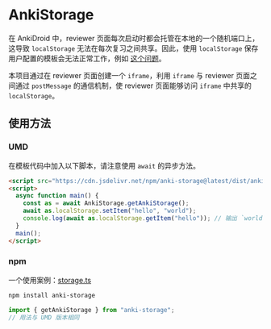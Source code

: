 # AnkiStorage

在 AnkiDroid 中，reviewer 页面每次启动时都会托管在本地的一个随机端口上，这导致 `localStorage` 无法在每次复习之间共享。因此，使用 `localStorage` 保存用户配置的模板会无法正常工作，例如 [这个问题](https://github.com/ikkz/anki-template/issues/33)。

本项目通过在 reviewer 页面创建一个 `iframe`，利用 `iframe` 与 reviewer 页面之间通过 `postMessage` 的通信机制，使 reviewer 页面能够访问 `iframe` 中共享的 `localStorage`。

## 使用方法

### UMD

在模板代码中加入以下脚本，请注意使用 `await` 的异步方法。

```html
<script src="https://cdn.jsdelivr.net/npm/anki-storage@latest/dist/anki-storage.umd.js"></script>
<script>
  async function main() {
    const as = await AnkiStorage.getAnkiStorage();
    await as.localStorage.setItem("hello", "world");
    console.log(await as.localStorage.getItem("hello")); // 输出 `world`
  }
  main();
</script>
```

### npm

一个使用案例：[storage.ts](https://github.com/ikkz/anki-template/blob/main/src/utils/storage.ts)

```sh
npm install anki-storage
```

```js
import { getAnkiStorage } from "anki-storage";
// 用法与 UMD 版本相同
```